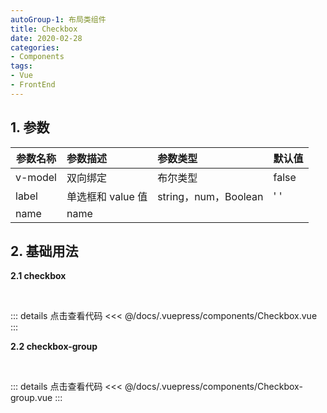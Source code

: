 ```yaml
---
autoGroup-1: 布局类组件
title: Checkbox
date: 2020-02-28
categories:
- Components
tags:
- Vue
- FrontEnd
---
```


## 1. 参数

| 参数名称 | 参数描述          | 参数类型             | 默认值 |
| -------- | :---------------- | :------------------- | :----- |
| v-model  | 双向绑定          | 布尔类型             | false  |
| label    | 单选框和 value 值 | string，num，Boolean | ' '    |
| name     | name              |                      |        |

## 2. 基础用法

**2.1 checkbox**

<br>
<Checkbox/>

::: details 点击查看代码
<<< @/docs/.vuepress/components/Checkbox.vue
:::

**2.2 checkbox-group**

<br>
<Checkbox-group/>

::: details 点击查看代码
<<< @/docs/.vuepress/components/Checkbox-group.vue
:::
